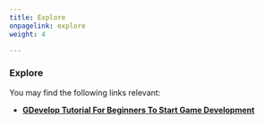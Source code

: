 ```yaml
---
title: Explore
onpagelink: explore
weight: 4

---
```


### **Explore**

You may find the following links relevant:

*   **[GDevelop Tutorial For Beginners To Start Game Development](https://blog.containerize.com/2021/05/05/gdevelop-tutorial-for-beginners-to-start-game-development/)**
